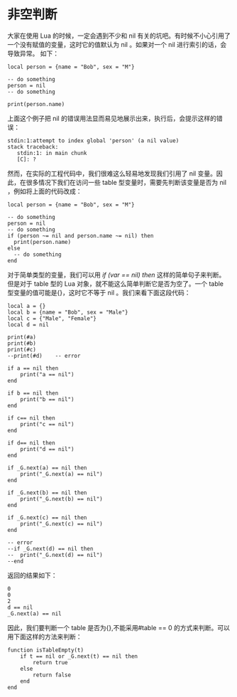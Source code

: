 # 非空判断

大家在使用 Lua 的时候，一定会遇到不少和 nil 有关的坑吧。有时候不小心引用了一个没有赋值的变量，这时它的值默认为 nil 。如果对一个 nil 进行索引的话，会导致异常。
如下：
```
local person = {name = "Bob", sex = "M"}

-- do something
person = nil
-- do something

print(person.name)
```
上面这个例子把 nil 的错误用法显而易见地展示出来，执行后，会提示这样的错误：
```
stdin:1:attempt to index global 'person' (a nil value)
stack traceback:
   stdin:1: in main chunk
   [C]: ?
```
然而，在实际的工程代码中，我们很难这么轻易地发现我们引用了 nil 变量。因此，在很多情况下我们在访问一些 table 型变量时，需要先判断该变量是否为 nil ，例如将上面的代码改成：
```
local person = {name = "Bob", sex = "M"}

-- do something
person = nil
-- do something
if (person ~= nil and person.name ~= nil) then
  print(person.name)
else
  -- do something
end
```

对于简单类型的变量，我们可以用 *if (var == nil) then* 这样的简单句子来判断。但是对于 table 型的 Lua 对象，就不能这么简单判断它是否为空了。一个 table 型变量的值可能是{}，这时它不等于 nil 。我们来看下面这段代码：
```
local a = {}
local b = {name = "Bob", sex = "Male"}
local c = {"Male", "Female"}
local d = nil

print(#a)
print(#b)
print(#c)
--print(#d)    -- error

if a == nil then
	print("a == nil")
end

if b == nil then
	print("b == nil")
end

if c== nil then
	print("c == nil")
end

if d== nil then
	print("d == nil")
end

if _G.next(a) == nil then
	print("_G.next(a) == nil")
end

if _G.next(b) == nil then
	print("_G.next(b) == nil")
end

if _G.next(c) == nil then
	print("_G.next(c) == nil")
end

-- error
--if _G.next(d) == nil then
--	print("_G.next(d) == nil")
--end
```
返回的结果如下：
```
0
0
2
d == nil
_G.next(a) == nil
```
因此，我们要判断一个 table 是否为{},不能采用#table == 0 的方式来判断。可以用下面这样的方法来判断：
```
function isTableEmpty(t)
	if t == nil or _G.next(t) == nil then
		return true
	else
		return false
	end
end
```
